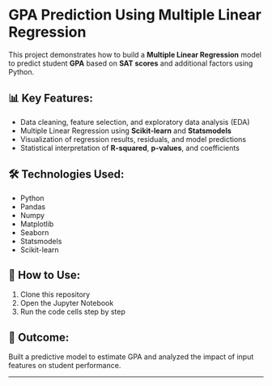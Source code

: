 # GPA Prediction Using Multiple Linear Regression

This project demonstrates how to build a **Multiple Linear Regression** model to predict student **GPA** based on **SAT scores** and additional factors using Python.

## 📊 Key Features:
- Data cleaning, feature selection, and exploratory data analysis (EDA)
- Multiple Linear Regression using **Scikit-learn** and **Statsmodels**
- Visualization of regression results, residuals, and model predictions
- Statistical interpretation of **R-squared**, **p-values**, and coefficients

## 🛠 Technologies Used:
- Python
- Pandas
- Numpy
- Matplotlib
- Seaborn
- Statsmodels
- Scikit-learn

## 🚀 How to Use:
1. Clone this repository
2. Open the Jupyter Notebook
3. Run the code cells step by step

## 📌 Outcome:
Built a predictive model to estimate GPA and analyzed the impact of input features on student performance.

---

